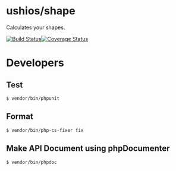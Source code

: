 ushios/shape
============

Calculates your shapes.

[![Build Status](https://travis-ci.org/ushios/composer-shape.svg)](https://travis-ci.org/ushios/composer-shape)[![Coverage Status](https://coveralls.io/repos/ushios/composer-shape/badge.svg?branch=master&service=github)](https://coveralls.io/github/ushios/composer-shape?branch=master)

Developers
===========


Test
-----

```
$ vendor/bin/phpunit
```

Format
-------

```
$ vendor/bin/php-cs-fixer fix 
```

Make API Document using phpDocumenter
--------------------------------------

```
$ vendor/bin/phpdoc
```